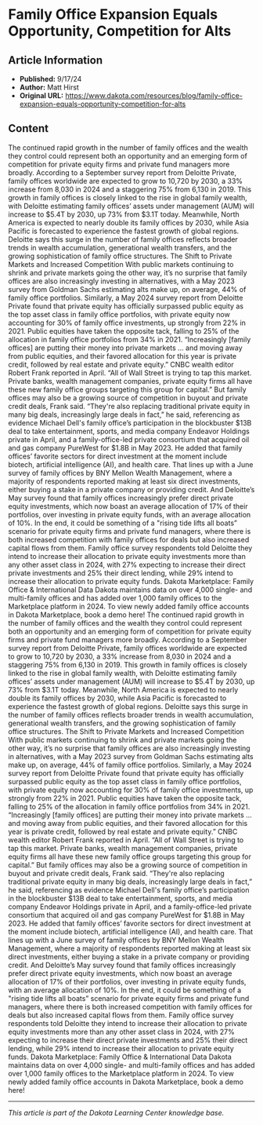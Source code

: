 # Family Office Expansion Equals Opportunity, Competition for Alts

## Article Information
- **Published:** 9/17/24
- **Author:** Matt Hirst
- **Original URL:** https://www.dakota.com/resources/blog/family-office-expansion-equals-opportunity-competition-for-alts

## Content

The continued rapid growth in the number of family offices and the wealth they control could represent both an opportunity and an emerging form of competition for private equity firms and private fund managers more broadly. According to a September survey report from Deloitte Private, family offices worldwide are expected to grow to 10,720 by 2030, a 33% increase from 8,030 in 2024 and a staggering 75% from 6,130 in 2019. This growth in family offices is closely linked to the rise in global family wealth, with Deloitte estimating family offices’ assets under management (AUM) will increase to $5.4T by 2030, up 73% from $3.1T today. Meanwhile, North America is expected to nearly double its family offices by 2030, while Asia Pacific is forecasted to experience the fastest growth of global regions. Deloitte says this surge in the number of family offices reflects broader trends in wealth accumulation, generational wealth transfers, and the growing sophistication of family office structures. The Shift to Private Markets and Increased Competition With public markets continuing to shrink and private markets going the other way, it’s no surprise that family offices are also increasingly investing in alternatives, with a May 2023 survey from Goldman Sachs estimating alts make up, on average, 44% of family office portfolios. Similarly, a May 2024 survey report from Deloitte Private found that private equity has officially surpassed public equity as the top asset class in family office portfolios, with private equity now accounting for 30% of family office investments, up strongly from 22% in 2021. Public equities have taken the opposite tack, falling to 25% of the allocation in family office portfolios from 34% in 2021. “Increasingly [family offices] are putting their money into private markets … and moving away from public equities, and their favored allocation for this year is private credit, followed by real estate and private equity.” CNBC wealth editor Robert Frank reported in April. “All of Wall Street is trying to tap this market. Private banks, wealth management companies, private equity firms all have these new family office groups targeting this group for capital.” But family offices may also be a growing source of competition in buyout and private credit deals, Frank said. “They're also replacing traditional private equity in many big deals, increasingly large deals in fact,” he said, referencing as evidence Michael Dell's family office’s participation in the blockbuster $13B deal to take entertainment, sports, and media company Endeavor Holdings private in April, and a family-office-led private consortium that acquired oil and gas company PureWest for $1.8B in May 2023. He added that family offices’ favorite sectors for direct investment at the moment include biotech, artificial intelligence (AI), and health care. That lines up with a June survey of family offices by BNY Mellon Wealth Management, where a majority of respondents reported making at least six direct investments, either buying a stake in a private company or providing credit. And Deloitte’s May survey found that family offices increasingly prefer direct private equity investments, which now boast an average allocation of 17% of their portfolios, over investing in private equity funds, with an average allocation of 10%. In the end, it could be something of a "rising tide lifts all boats” scenario for private equity firms and private fund managers, where there is both increased competition with family offices for deals but also increased capital flows from them. Family office survey respondents told Deloitte they intend to increase their allocation to private equity investments more than any other asset class in 2024, with 27% expecting to increase their direct private investments and 25% their direct lending, while 29% intend to increase their allocation to private equity funds. Dakota Marketplace: Family Office & International Data Dakota maintains data on over 4,000 single- and multi-family offices and has added over 1,000 family offices to the Marketplace platform in 2024. To view newly added family office accounts in Dakota Marketplace, book a demo here! The continued rapid growth in the number of family offices and the wealth they control could represent both an opportunity and an emerging form of competition for private equity firms and private fund managers more broadly. According to a September survey report from Deloitte Private, family offices worldwide are expected to grow to 10,720 by 2030, a 33% increase from 8,030 in 2024 and a staggering 75% from 6,130 in 2019. This growth in family offices is closely linked to the rise in global family wealth, with Deloitte estimating family offices’ assets under management (AUM) will increase to $5.4T by 2030, up 73% from $3.1T today. Meanwhile, North America is expected to nearly double its family offices by 2030, while Asia Pacific is forecasted to experience the fastest growth of global regions. Deloitte says this surge in the number of family offices reflects broader trends in wealth accumulation, generational wealth transfers, and the growing sophistication of family office structures. The Shift to Private Markets and Increased Competition With public markets continuing to shrink and private markets going the other way, it’s no surprise that family offices are also increasingly investing in alternatives, with a May 2023 survey from Goldman Sachs estimating alts make up, on average, 44% of family office portfolios. Similarly, a May 2024 survey report from Deloitte Private found that private equity has officially surpassed public equity as the top asset class in family office portfolios, with private equity now accounting for 30% of family office investments, up strongly from 22% in 2021. Public equities have taken the opposite tack, falling to 25% of the allocation in family office portfolios from 34% in 2021. “Increasingly [family offices] are putting their money into private markets … and moving away from public equities, and their favored allocation for this year is private credit, followed by real estate and private equity.” CNBC wealth editor Robert Frank reported in April. “All of Wall Street is trying to tap this market. Private banks, wealth management companies, private equity firms all have these new family office groups targeting this group for capital.” But family offices may also be a growing source of competition in buyout and private credit deals, Frank said. “They're also replacing traditional private equity in many big deals, increasingly large deals in fact,” he said, referencing as evidence Michael Dell's family office’s participation in the blockbuster $13B deal to take entertainment, sports, and media company Endeavor Holdings private in April, and a family-office-led private consortium that acquired oil and gas company PureWest for $1.8B in May 2023. He added that family offices’ favorite sectors for direct investment at the moment include biotech, artificial intelligence (AI), and health care. That lines up with a June survey of family offices by BNY Mellon Wealth Management, where a majority of respondents reported making at least six direct investments, either buying a stake in a private company or providing credit. And Deloitte’s May survey found that family offices increasingly prefer direct private equity investments, which now boast an average allocation of 17% of their portfolios, over investing in private equity funds, with an average allocation of 10%. In the end, it could be something of a "rising tide lifts all boats” scenario for private equity firms and private fund managers, where there is both increased competition with family offices for deals but also increased capital flows from them. Family office survey respondents told Deloitte they intend to increase their allocation to private equity investments more than any other asset class in 2024, with 27% expecting to increase their direct private investments and 25% their direct lending, while 29% intend to increase their allocation to private equity funds. Dakota Marketplace: Family Office & International Data Dakota maintains data on over 4,000 single- and multi-family offices and has added over 1,000 family offices to the Marketplace platform in 2024. To view newly added family office accounts in Dakota Marketplace, book a demo here!

---

*This article is part of the Dakota Learning Center knowledge base.*